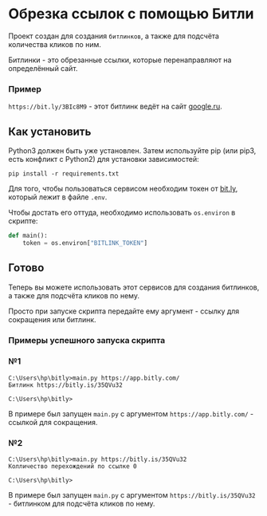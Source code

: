 # Обрезка ссылок с помощью Битли
Проект создан для создания `битлинков`, а также для подсчёта количества кликов по ним.

Битлинки - это обрезанные ссылки, которые перенаправляют на определённый сайт.
### Пример
`https://bit.ly/3BIc8M9` - этот битлинк ведёт на сайт [google.ru](https://www.google.com/).

## Как установить

Python3 должен быть уже установлен. Затем используйте pip (или pip3, есть конфликт с Python2) для установки зависимостей:

    pip install -r requirements.txt

Для того, чтобы пользоваться сервисом необходим токен от [bit.ly](https://app.bitly.com/), который лежит в файле `.env`.

Чтобы достать его оттуда, необходимо использовать `os.environ` в скрипте:
```python
def main():
    token = os.environ["BITLINK_TOKEN"]
```

## Готово
Теперь вы можете использовать этот сервисов для создания битлинков,
а также для подсчёта кликов по нему.

Просто при запуске скрипта передайте ему аргумент - ссылку для сокращения или битлинк.

### Примеры успешного запуска скрипта

### №1
    C:\Users\hp\bitly>main.py https://app.bitly.com/
    Битлинк https://bitly.is/35QVu32

    C:\Users\hp\bitly>
В примере был запущен `main.py` с аргументом `https://app.bitly.com/` - ссылкой для сокращения.

### №2
    C:\Users\hp\bitly>main.py https://bitly.is/35QVu32
    Колличество перехождений по ссылке 0

    C:\Users\hp\bitly>
В примере был запущен `main.py` с аргументом `https://bitly.is/35QVu32` - битлинком для подсчёта кликов по нему.
